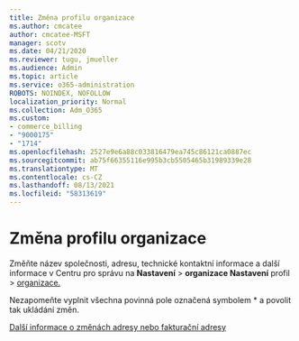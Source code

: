 ```yaml
---
title: Změna profilu organizace
ms.author: cmcatee
author: cmcatee-MSFT
manager: scotv
ms.date: 04/21/2020
ms.reviewer: tugu, jmueller
ms.audience: Admin
ms.topic: article
ms.service: o365-administration
ROBOTS: NOINDEX, NOFOLLOW
localization_priority: Normal
ms.collection: Adm_O365
ms.custom:
- commerce_billing
- "9000175"
- "1714"
ms.openlocfilehash: 2527e9e6a88c033816479ea745c86121ca0887ec
ms.sourcegitcommit: ab75f66355116e995b3cb5505465b31989339e28
ms.translationtype: MT
ms.contentlocale: cs-CZ
ms.lasthandoff: 08/13/2021
ms.locfileid: "58313619"
---
```

# <a name="change-organization-profile"></a>Změna profilu organizace

Změňte název společnosti, adresu, technické kontaktní informace a další informace v Centru pro správu na **Nastavení**  >  **organizace Nastavení** profil  >  [organizace.](https://admin.microsoft.com/AdminPortal/Home#/Settings/OrganizationProfile/:/Settings/L1/OrganizationInformation)

Nezapomeňte vyplnit všechna povinná pole označená symbolem * a povolit tak ukládání změn.

[Další informace o změnách adresy nebo fakturační adresy](https://docs.microsoft.com/microsoft-365/admin/manage/change-address-contact-and-more)
